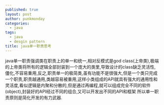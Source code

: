 ```yaml
---
published: true
layout: post
author: punkmonday
categories: 
  - java
tags: 
  - java
  - desgin pattern
title: java单一职责思考
---
```

java单一职责强调类在职责上的单一和统一,相对反模式是god class(上帝类),极端的上帝类将所有的逻辑全部封装到一个庞大的类里,导致设计的class缺乏灵活性,僵化,不容易重用,反之,职责单一的极简类,虽有功能不是很强大,但是一个类只完成一个职责,职责越通用,类越容易被重用,这样小类组成的API就具有强大的通用性和灵活度,看似逻辑是内聚和分散的,但是通过再编程,就可以组成完全不同的软件(object),封装好的API经过不同的组合,又可以开发出不同的API和框架
所以单一职责原则是简化开发的有力武器.